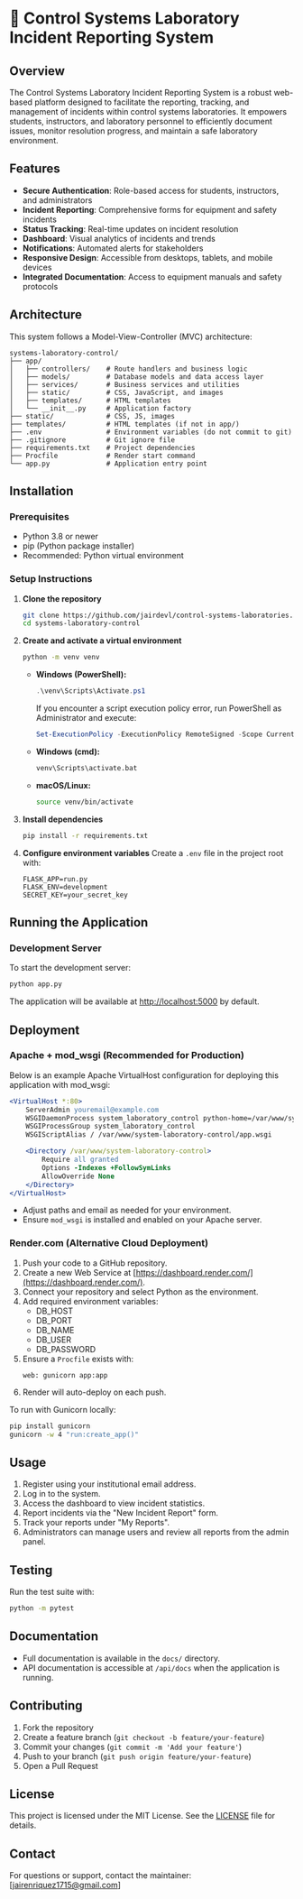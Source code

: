 # 🔬 Control Systems Laboratory Incident Reporting System

## Overview

The Control Systems Laboratory Incident Reporting System is a robust web-based platform designed to facilitate the reporting, tracking, and management of incidents within control systems laboratories. It empowers students, instructors, and laboratory personnel to efficiently document issues, monitor resolution progress, and maintain a safe laboratory environment.

## Features

- **Secure Authentication**: Role-based access for students, instructors, and administrators
- **Incident Reporting**: Comprehensive forms for equipment and safety incidents
- **Status Tracking**: Real-time updates on incident resolution
- **Dashboard**: Visual analytics of incidents and trends
- **Notifications**: Automated alerts for stakeholders
- **Responsive Design**: Accessible from desktops, tablets, and mobile devices
- **Integrated Documentation**: Access to equipment manuals and safety protocols

## Architecture

This system follows a Model-View-Controller (MVC) architecture:

```
systems-laboratory-control/
├── app/
│   ├── controllers/    # Route handlers and business logic
│   ├── models/         # Database models and data access layer
│   ├── services/       # Business services and utilities
│   ├── static/         # CSS, JavaScript, and images
│   ├── templates/      # HTML templates
│   └── __init__.py     # Application factory
├── static/             # CSS, JS, images
├── templates/          # HTML templates (if not in app/)
├── .env                # Environment variables (do not commit to git)
├── .gitignore          # Git ignore file
├── requirements.txt    # Project dependencies
├── Procfile            # Render start command
└── app.py              # Application entry point
```

## Installation

### Prerequisites

- Python 3.8 or newer
- pip (Python package installer)
- Recommended: Python virtual environment

### Setup Instructions

1. **Clone the repository**
   ```bash
   git clone https://github.com/jairdevl/control-systems-laboratories.git systems-laboratory-control
   cd systems-laboratory-control
   ```

2. **Create and activate a virtual environment**
   ```bash
   python -m venv venv
   ```
   - **Windows (PowerShell):**
     ```powershell
     .\venv\Scripts\Activate.ps1
     ```
     If you encounter a script execution policy error, run PowerShell as Administrator and execute:
     ```powershell
     Set-ExecutionPolicy -ExecutionPolicy RemoteSigned -Scope CurrentUser
     ```
   - **Windows (cmd):**
     ```cmd
     venv\Scripts\activate.bat
     ```
   - **macOS/Linux:**
     ```bash
     source venv/bin/activate
     ```

3. **Install dependencies**
   ```bash
   pip install -r requirements.txt
   ```

4. **Configure environment variables**
   Create a `.env` file in the project root with:
   ```env
   FLASK_APP=run.py
   FLASK_ENV=development
   SECRET_KEY=your_secret_key
   ```

## Running the Application

### Development Server
To start the development server:
```bash
python app.py
```

The application will be available at [http://localhost:5000](http://localhost:5000) by default.

## Deployment

### Apache + mod_wsgi (Recommended for Production)

Below is an example Apache VirtualHost configuration for deploying this application with mod_wsgi:

```apache
<VirtualHost *:80>
    ServerAdmin youremail@example.com
    WSGIDaemonProcess system_laboratory_control python-home=/var/www/system-laboratory-control/venv python-path=/var/www/system-laboratory-control
    WSGIProcessGroup system_laboratory_control
    WSGIScriptAlias / /var/www/system-laboratory-control/app.wsgi

    <Directory /var/www/system-laboratory-control>
        Require all granted
        Options -Indexes +FollowSymLinks
        AllowOverride None
    </Directory>
</VirtualHost>
```
- Adjust paths and email as needed for your environment.
- Ensure `mod_wsgi` is installed and enabled on your Apache server.

### Render.com (Alternative Cloud Deployment)
1. Push your code to a GitHub repository.
2. Create a new Web Service at [https://dashboard.render.com/](https://dashboard.render.com/).
3. Connect your repository and select Python as the environment.
4. Add required environment variables:
    - DB_HOST
    - DB_PORT
    - DB_NAME
    - DB_USER
    - DB_PASSWORD
5. Ensure a `Procfile` exists with:
    ```
    web: gunicorn app:app
    ```
6. Render will auto-deploy on each push.

To run with Gunicorn locally:
```bash
pip install gunicorn
gunicorn -w 4 "run:create_app()"
```

## Usage

1. Register using your institutional email address.
2. Log in to the system.
3. Access the dashboard to view incident statistics.
4. Report incidents via the "New Incident Report" form.
5. Track your reports under "My Reports".
6. Administrators can manage users and review all reports from the admin panel.

## Testing

Run the test suite with:
```bash
python -m pytest
```

## Documentation

- Full documentation is available in the `docs/` directory.
- API documentation is accessible at `/api/docs` when the application is running.

## Contributing

1. Fork the repository
2. Create a feature branch (`git checkout -b feature/your-feature`)
3. Commit your changes (`git commit -m 'Add your feature'`)
4. Push to your branch (`git push origin feature/your-feature`)
5. Open a Pull Request

## License

This project is licensed under the MIT License. See the [LICENSE](LICENSE) file for details.

## Contact

For questions or support, contact the maintainer: [jairenriquez1715@gmail.com]
